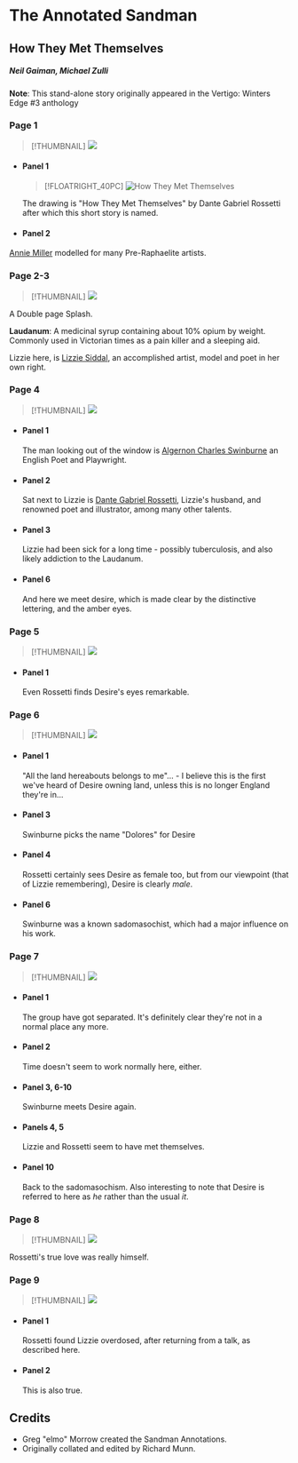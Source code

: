 # The Annotated Sandman

## How They Met Themselves

##### Neil Gaiman, Michael Zulli

**Note**: This stand-alone story originally appeared in the Vertigo: Winters Edge #3 anthology

### Page 1

> [!THUMBNAIL] ![](thumbnails/sandman-how-met/page01.jpg)

- #### Panel 1

  > [!FLOATRIGHT_40PC] ![How They Met Themselves](images/HowTheyMetThemselves.jpg)

  The drawing is "How They Met Themselves" by Dante Gabriel Rossetti after which this short story is named.


- #### Panel 2

 [Annie Miller](https://en.wikipedia.org/wiki/Annie_Miller) modelled for many Pre-Raphaelite artists.


### Page 2-3

> [!THUMBNAIL] ![](thumbnails/sandman-how-met/page02-03.jpg)

A Double page Splash.

**Laudanum**:  A medicinal syrup containing about 10% opium by weight.  Commonly used in Victorian times as a pain killer and a sleeping aid.

Lizzie here, is [Lizzie Siddal](https://en.wikipedia.org/wiki/Elizabeth_Siddal), an accomplished artist, model and poet in her own right.

### Page 4

> [!THUMBNAIL] ![](thumbnails/sandman-how-met/page04.jpg)

- #### Panel 1
  The man looking out of the window is [Algernon Charles Swinburne](https://en.wikipedia.org/wiki/Algernon_Charles_Swinburne) an English Poet and Playwright.

- #### Panel 2
  Sat next to Lizzie is [Dante Gabriel Rossetti](https://en.wikipedia.org/wiki/Dante_Gabriel_Rossetti), Lizzie's husband, and renowned poet and illustrator, among many other talents.

- #### Panel 3
  Lizzie had been sick for a long time - possibly tuberculosis, and also likely addiction to the Laudanum.

- #### Panel 6
  And here we meet desire, which is made clear by the distinctive lettering, and the amber eyes.



### Page 5

> [!THUMBNAIL] ![](thumbnails/sandman-how-met/page05.jpg)

- #### Panel 1
  Even Rossetti finds Desire's eyes remarkable.

### Page 6

> [!THUMBNAIL] ![](thumbnails/sandman-how-met/page06.jpg)

- #### Panel 1
  "All the land hereabouts belongs to me"... - I believe this is the first we've heard of Desire owning land, unless this is no longer England they're in...

- #### Panel 3
  Swinburne picks the name "Dolores" for Desire

- #### Panel 4
  Rossetti certainly sees Desire as female too, but from our viewpoint (that of Lizzie remembering), Desire is clearly _male_.

- #### Panel 6
  Swinburne was a known sadomasochist, which had a major influence on his work.

### Page 7

> [!THUMBNAIL] ![](thumbnails/sandman-how-met/page07.jpg)

- #### Panel 1
  The group have got separated.  It's definitely clear they're not in a normal place any more.

- #### Panel 2
  Time doesn't seem to work normally here, either.

- #### Panel 3, 6-10
  Swinburne meets Desire again.

- #### Panels 4, 5
  Lizzie and Rossetti seem to have met themselves.

- #### Panel 10
  Back to the sadomasochism.   Also interesting to note that Desire is referred to here as _he_ rather than the usual _it_.

### Page 8

> [!THUMBNAIL] ![](thumbnails/sandman-how-met/page08.jpg)

  Rossetti's true love was really himself.

### Page 9

> [!THUMBNAIL] ![](thumbnails/sandman-how-met/page09.jpg)

- #### Panel 1
  Rossetti found Lizzie overdosed, after returning from a talk, as described here.

- #### Panel 2
  This is also true.

## Credits

- Greg "elmo" Morrow created the Sandman Annotations.
- Originally collated and edited by Richard Munn.